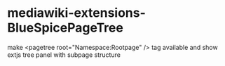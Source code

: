 # mediawiki-extensions-BlueSpicePageTree
make &lt;pagetree root="Namespace:Rootpage" /> tag available and show extjs tree panel with subpage structure

